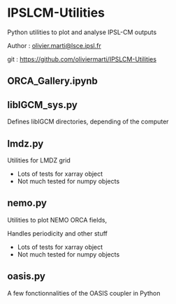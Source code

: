 # IPSLCM-Utilities
Python utilities to plot and analyse IPSL-CM outputs

Author : olivier.marti@lsce.ipsl.fr

git : https://github.com/oliviermarti/IPSLCM-Utilities

## ORCA_Gallery.ipynb 

## libIGCM_sys.py 
Defines libIGCM directories, depending of the computer

## lmdz.py
Utilities for LMDZ grid

- Lots of tests for xarray object
- Not much tested for numpy objects

## nemo.py
Utilities to plot NEMO ORCA fields,

Handles periodicity and other stuff

- Lots of tests for xarray object
- Not much tested for numpy objects

## oasis.py
A few fonctionnalities of the OASIS coupler in Python
